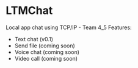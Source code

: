 # LTMChat
Local app chat using TCP/IP - Team 4_5
Features: 
 - Text chat (v0.1)
 - Send file (coming soon)
 - Voice chat (coming soon)
 - Video call (coming soon)
